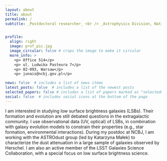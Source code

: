 ```yaml
---
layout: about
title: about
permalink: /
subtitle: _Postdoctoral researcher_ <br /> _Astrophysics Division, National Centre for Nuclear Research (NCBJ), Poland_


profile:
  align: right
  image: prof_pic.jpg
  image_circular: false # crops the image to make it circular
  more_info: >
    <p> Office 514</p>
    <p> ul. Ludwika Pasteura 7</p>
    <p> 02-093, Warsaw</p>
    <p> junais@ncbj.gov.pl</p>

news: false  # includes a list of news items
latest_posts: false  # includes a list of the newest posts
selected_papers: false # includes a list of papers marked as "selected={true}"
social: false  # includes social icons at the bottom of the page
---
```

I am interested in studying low surface brightness galaxies (LSBs). Their formation and evolution are still debated questions in the extragalactic community. I use observational data (UV, optical) of LSBs, in combination with galaxy evolution models to constrain their properties (e.g., star formation, environmental interactions). During my postdoc at NCBJ, I am working with the ASTROdust group (led by Katarzyna Małek) to characterize the dust attenuation in a large sample of galaxies observed by Herschel. I am also an active member of the LSST Galaxies Science Collaboration, with a special focus on low surface brightness science.
